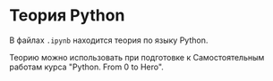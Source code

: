 # Теория Python 

<p>В файлах <code>.ipynb</code> находится теория по языку Python.</p>
<p>Теорию можно использовать при подготовке к Самостоятельным работам курса "Python. From 0 to Hero".</p>